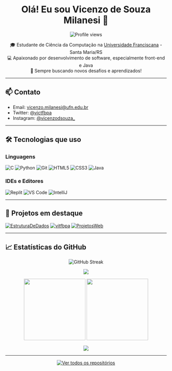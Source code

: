 <h1 align="center">Olá! Eu sou Vicenzo de Souza Milanesi 👋</h1>

<p align="center">
  <img src="https://komarev.com/ghpvc/?username=vitfbpa&label=Visitors&color=0e75b6&style=flat" alt="Profile views" />
</p>

<p align="center">
  🎓 Estudante de Ciência da Computação na <a href="https://www.ufn.edu.br/site/">Universidade Franciscana</a> - Santa Maria/RS <br />
  💻 Apaixonado por desenvolvimento de software, especialmente front-end e Java <br />
  🚀 Sempre buscando novos desafios e aprendizados!
</p>

---

## 📫 Contato

- Email: vicenzo.milanesi@ufn.edu.br  
- Twitter: [@victfbpa](https://x.com/victfbpa)  
- Instagram: [@vicenzodsouza_](https://instagram.com/vicenzodsouza_)

---

## 🛠️ Tecnologias que uso

### Linguagens
![C](https://img.shields.io/badge/C-%2300599C.svg?style=flat-square&logo=c&logoColor=white)
![Python](https://img.shields.io/badge/Python-43853d?style=flat-square&logo=python&logoColor=white)
![Git](https://img.shields.io/badge/Git-FF0000?style=flat-square&logo=git&logoColor=white)
![HTML5](https://img.shields.io/badge/HTML5-F05032?style=flat-square&logo=html5&logoColor=white)
![CSS3](https://img.shields.io/badge/CSS3-01A9DB?style=flat-square&logo=css3&logoColor=white)
![Java](https://img.shields.io/badge/Java-ED8B00?style=flat-square&logo=openjdk&logoColor=white)

### IDEs e Editores
![Replit](https://img.shields.io/badge/Replit-DD1200?style=for-the-badge&logo=Replit&logoColor=white)
![VS Code](https://img.shields.io/badge/Visual_Studio_Code-0078d7?style=for-the-badge&logo=visual-studio-code&logoColor=white)
![IntelliJ](https://img.shields.io/badge/IntelliJ_IDEA-000000?style=for-the-badge&logo=intellij-idea&logoColor=white)

---

## 🌟 Projetos em destaque

[![EstruturaDeDados](https://github-readme-stats.vercel.app/api/pin/?username=vitfbpa&repo=EstruturaDeDados&border_color=7F3FBF&bg_color=0D1117&title_color=C9D1D9&text_color=8B949E&icon_color=7F3FBF)](https://github.com/vitfbpa/EstruturaDeDados)
[![vitfbpa](https://github-readme-stats.vercel.app/api/pin/?username=vitfbpa&repo=vitfbpa&border_color=7F3FBF&bg_color=0D1117&title_color=C9D1D9&text_color=8B949E&icon_color=7F3FBF)](https://github.com/vitfbpa/vitfbpa)
[![ProjetosWeb](https://github-readme-stats.vercel.app/api/pin/?username=vitfbpa&repo=ProjetosWeb&border_color=7F3FBF&bg_color=0D1117&title_color=C9D1D9&text_color=8B949E&icon_color=7F3FBF)](https://github.com/vitfbpa/ProjetosWeb)

---

## 📈 Estatísticas do GitHub

<p align="center">
  <img src="https://github-readme-streak-stats.herokuapp.com/?user=vitfbpa&theme=radical&border=7F3FBF&background=0D1117" alt="GitHub Streak" />
</p>

<p align="center">
  <img src="https://github-profile-summary-cards.vercel.app/api/cards/profile-details?username=vitfbpa&theme=radical" />
</p>

<p align="center">
  <img src="https://denvercoder1-github-readme-stats.vercel.app/api?username=vitfbpa&show_icons=true&count_private=true&theme=react&border_color=7F3FBF&bg_color=0D1117&title_color=F85D7F&icon_color=F8D866" height="192px" />
  <img src="https://denvercoder1-github-readme-stats.vercel.app/api/top-langs/?username=vitfbpa&langs_count=8&layout=compact&theme=react&border_color=7F3FBF&bg_color=0D1117&title_color=F85D7F&icon_color=F8D866" height="192px" />
</p>

<p align="center">
  <img src="https://github-readme-activity-graph.vercel.app/graph?username=vitfbpa&custom_title=Atividade%20no%20GitHub%20de%20Vicenzo&bg_color=0D1117&color=7F3FBF&line=7F3FBF&point=7F3FBF&area_color=FFFFFF&title_color=FFFFFF&area=true" />
</p>

---

<p align="center">
  <a href="https://github.com/vitfbpa?tab=repositories">
    <img alt="Ver todos os repositórios" src="https://img.shields.io/badge/-Ver%20Todos%20os%20Repositórios-2962FF?style=for-the-badge&logo=koding&logoColor=white"/>
  </a>
</p>
